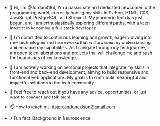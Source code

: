 - 👋 Hi, I’m @Jordan4184, I'm a passionate and dedicated newcomer to the programming world, currently honing my skills in Python, HTML, CSS, JavaScript, PostgreSQL, and Streamlit. My journey in tech has just begun, and I am enthusiastically exploring different paths, with a keen interest in becoming a full-stack developer.

- 🌱 I'm committed to continuous learning and growth, eagerly diving into new technologies and frameworks that will broaden my understanding and enhance my capabilities. As I navigate through my tech journey, I am open to collaborations and projects that will challenge me and push the boundaries of my knowledge.

- 🔭 I am actively working on personal projects that integrate my skills in front-end and back-end development, aiming to build responsive and functional web applications. My goal is to contribute meaningful and impactful solutions to the tech community.

- 💬 Feel free to reach out if you have any advice, opportunities, or just want to connect and talk tech!

- 📫 How to reach me: itsjordandonaldson@gmail.com
  
- ⚡ Fun fact: Background in Neuroscience

<!---
Jordan4184/Jordan4184 is a ✨ special ✨ repository because its `README.md` (this file) appears on your GitHub profile.
You can click the Preview link to take a look at your changes.
--->
